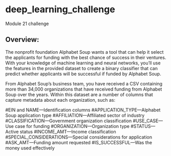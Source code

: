 # deep_learning_challenge
Module 21 challenge 

## Overview:
The nonprofit foundation Alphabet Soup wants a tool that can help it select the applicants for funding with the best chance of success in their ventures. With your knowledge of machine learning and neural networks, you’ll use the features in the provided dataset to create a binary classifier that can predict whether applicants will be successful if funded by Alphabet Soup.

From Alphabet Soup’s business team, you have received a CSV containing more than 34,000 organizations that have received funding from Alphabet Soup over the years. Within this dataset are a number of columns that capture metadata about each organization, such as:

#EIN and NAME—Identification columns
#APPLICATION_TYPE—Alphabet Soup application type
#AFFILIATION—Affiliated sector of industry
#CLASSIFICATION—Government organization classification
#USE_CASE—Use case for funding
#ORGANIZATION—Organization type
#STATUS—Active status
#INCOME_AMT—Income classification
#SPECIAL_CONSIDERATIONS—Special considerations for application
#ASK_AMT—Funding amount requested
#IS_SUCCESSFUL—Was the money used effectively
